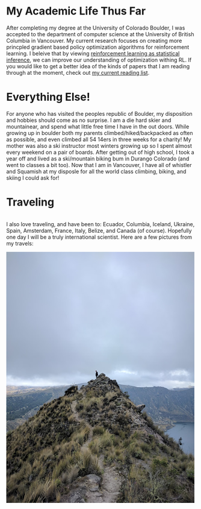 # My Academic Life Thus Far

After completing my degree at the University of Colorado Boulder, I was accepted to the department of computer science at the University of British Columbia in Vancouver. My current research focuses on creating more princpled gradient based policy optimization algorithms for reinforcement learning. I beleive that by viewing [reinforcement learning as statistical inference](https://arxiv.org/pdf/1805.00909.pdf), we can improve our understanding of optimization withing RL. If you would like to get a better idea of the kinds of papers that I am reading through at the moment, check out [my current reading list](https://wilderlavington.github.io/readinglist/).

# Everything Else!
For anyone who has visited the peoples republic of Boulder, my disposition and hobbies should come as no surprise. I am a die hard skier and mountainear, and spend what little free time I have in the out doors. While growing up in boulder both my parents climbed/hiked/backpacked as often as possible, and even climbed all 54 14ers in three weeks for a charity! My mother was also a ski instructor most winters growing up so I spent almost every weekend on a pair of boards. After getting out of high school, I took a year off and lived as a ski/mountain biking bum in Durango Colorado (and went to classes a bit too). Now that I am in Vancouver, I have all of whistler and Squamish at my disposle for all the world class climbing, biking, and skiing I could ask for!


# Traveling 
<body>
 <div class="row">
     <div class="column">
       <p> 
            I also love traveling, and have been to: Ecuador, Columbia, Iceland, Ukraine, Spain, Amsterdam, France, Italy, Belize, and Canada (of course). Hopefully one day I will be a truly international scientist. Here are a few pictures from my travels:
         </p>
     </div>
     <div class="column">
         <img src="assets/ecuador/ecuador1.jpg" alt="Missing">
     </div>
   </div>
</body>
